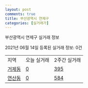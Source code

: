 ```yaml
---
layout: post
comments: true
title: 부산광역시 연제구
categories: [실거래가]
---
```


부산광역시 연제구 실거래 정보

2021년 06월 14일 등록된 실거래 정보: 0건


<table class="sortable">
  <tr>
    <td>지역</td>
    <td>오늘 실거래</td>
    <td>2주간 실거래</td>
  </tr>

  
  <tr class="item">
    <td><a href="2647010100.html">거제동</a></td>
    <td><a href="2647010100.html">0</a></td>
    <td><a href="2647010100.html">395</a></td>
  </tr>
    

  <tr class="item">
    <td><a href="2647010200.html">연산동</a></td>
    <td><a href="2647010200.html">0</a></td>
    <td><a href="2647010200.html">584</a></td>
  </tr>
    


</table>
    